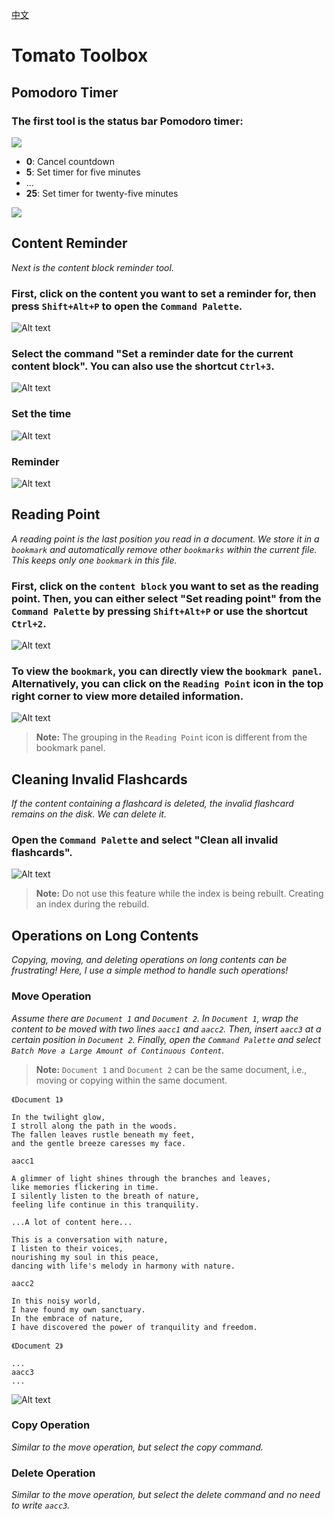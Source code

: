 [中文](https://github.com/IAliceBobI/sy-tomato-plugin/blob/main/README_zh_CN.md)

# Tomato Toolbox

## Pomodoro Timer

### The first tool is the status bar Pomodoro timer:

![](./assets/statustomato.png)

* **0**: Cancel countdown
* **5**: Set timer for five minutes
* ...
* **25**: Set timer for twenty-five minutes

![](./assets/tomatoTimeup.png)

## Content Reminder

*Next is the content block reminder tool.*

### First, click on the content you want to set a reminder for, then press `Shift+Alt+P` to open the `Command Palette`.
![Alt text](./assets/cmdEntry.png)

### Select the command "Set a reminder date for the current content block". You can also use the shortcut `Ctrl+3`.
![Alt text](./assets/cmd.png)

### Set the time
![Alt text](./assets/scheduleSetTime.png)

### Reminder

![Alt text](./assets/remind.png)

## Reading Point

*A reading point is the last position you read in a document. We store it in a `bookmark` and automatically remove other `bookmarks` within the current file. This keeps only one `bookmark` in this file.*

### First, click on the `content block` you want to set as the reading point. Then, you can either select "Set reading point" from the `Command Palette` by pressing `Shift+Alt+P` or use the shortcut `Ctrl+2`.
![Alt text](./assets/cmd.png)

### To view the `bookmark`, you can directly view the `bookmark panel`. Alternatively, you can click on the `Reading Point` icon in the top right corner to view more detailed information.

![Alt text](./assets/bookmark.png)

> **Note:** The grouping in the `Reading Point` icon is different from the bookmark panel.

## Cleaning Invalid Flashcards

*If the content containing a flashcard is deleted, the invalid flashcard remains on the disk. We can delete it.*

### Open the `Command Palette` and select "Clean all invalid flashcards".

![Alt text](./assets/cmd.png)

> **Note:** Do not use this feature while the index is being rebuilt. Creating an index during the rebuild.

## Operations on Long Contents

*Copying, moving, and deleting operations on long contents can be frustrating! Here, I use a simple method to handle such operations!*

### Move Operation

*Assume there are `Document 1` and `Document 2`. In `Document 1`, wrap the content to be moved with two lines `aacc1` and `aacc2`. Then, insert `aacc3` at a certain position in `Document 2`. Finally, open the `Command Palette` and select `Batch Move a Large Amount of Continuous Content`.*

> **Note:** `Document 1` and `Document 2` can be the same document, i.e., moving or copying within the same document.

```
《Document 1》

In the twilight glow,
I stroll along the path in the woods.
The fallen leaves rustle beneath my feet,
and the gentle breeze caresses my face.

aacc1

A glimmer of light shines through the branches and leaves,
like memories flickering in time.
I silently listen to the breath of nature,
feeling life continue in this tranquility.

...A lot of content here...

This is a conversation with nature,
I listen to their voices,
nourishing my soul in this peace,
dancing with life's melody in harmony with nature.

aacc2

In this noisy world,
I have found my own sanctuary.
In the embrace of nature,
I have discovered the power of tranquility and freedom.
```

```
《Document 2》

...
aacc3
...

```

![Alt text](./assets/cmd.png)


### Copy Operation

*Similar to the move operation, but select the copy command.*

### Delete Operation

*Similar to the move operation, but select the delete command and no need to write `aacc3`.*
